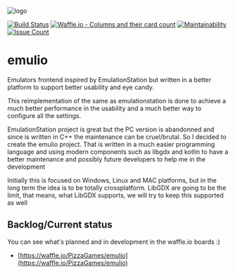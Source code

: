 
![logo](https://s1.postimg.org/mrtbd0yhr/emulio.png)

[![Build Status](https://travis-ci.org/PizzaGames/emulio.svg?branch=master)](https://travis-ci.org/PizzaGames/emulio)
[![Waffle.io - Columns and their card count](https://badge.waffle.io/PizzaGames/emulio.svg?columns=all)](https://waffle.io/PizzaGames/emulio)
[![Maintainability](https://api.codeclimate.com/v1/badges/7e57917786cfc50075fd/maintainability)](https://codeclimate.com/github/PizzaGames/emulio/maintainability)
[![Issue Count](https://codeclimate.com/github/PizzaGames/emulio/badges/issue_count.svg)](https://codeclimate.com/github/PizzaGames/emulio)


# emulio
Emulators frontend inspired by EmulationStation but written in a better platform to support better usability and eye candy.

This reimplementation of the same as emulationstation is done to achieve a much better performance in the usability and a much better way to configure all the settings.

EmulationStation project is great but the PC version is abandonned and since is written in C++ the maintenance can be cruel/brutal. So I decided to create the emulio project. That is written in a much easier programming language and using modern components such as libgdx and kotlin to have a better maintenance and possibly future developers to help me in the development

Initially this is focused on Windows, Linux and MAC platforms, but in the long term the idea is to be totally crossplatform. LibGDX are going to be the limit, that means, what LibGDX supports, we will try to keep this supported as well


## Backlog/Current status
You can see what's planned and in development in the waffle.io boards :)
- [https://waffle.io/PizzaGames/emulio](https://waffle.io/PizzaGames/emulio)

  
